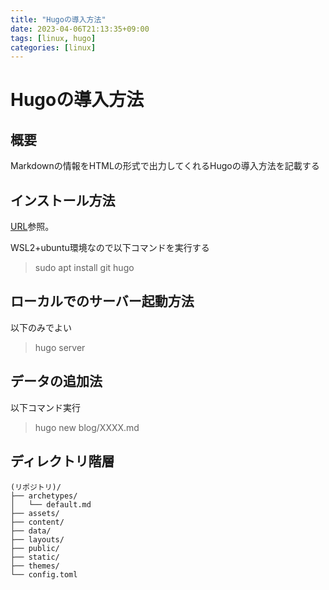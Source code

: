 ```yaml
---
title: "Hugoの導入方法"
date: 2023-04-06T21:13:35+09:00
tags: [linux, hugo]
categories: [linux]
---
```


# Hugoの導入方法

## 概要

Markdownの情報をHTMLの形式で出力してくれるHugoの導入方法を記載する

## インストール方法

[URL](https://gohugo.io/getting-started/quick-start/)参照。

WSL2+ubuntu環境なので以下コマンドを実行する
> sudo apt install git hugo

## ローカルでのサーバー起動方法

以下のみでよい

> hugo server

## データの追加法

以下コマンド実行

> hugo new blog/XXXX.md

## ディレクトリ階層

```
(リポジトリ)/
├── archetypes/
│   └── default.md
├── assets/
├── content/
├── data/
├── layouts/
├── public/
├── static/
├── themes/
└── config.toml
```




